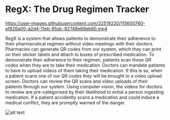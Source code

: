 # RegX: The Drug Regimen Tracker

https://user-images.githubusercontent.com/32519220/115600760-ef826a00-a2d4-11eb-85dc-82748e68eb60.mp4

RegX is a system that allows patients to demonstrate their adherence to their pharmacutical regimen without video meetings with their doctors. Pharmacies can generate QR codes from our system, which they can print on their sticker labels and attach to boxes of prescribed medication. To demonstrate their adherence to their regimen, patients scan these QR codes when they are to take their medication. Doctors can mandate patients to have to upload videos of them taking their medication. If this is so, when a patient scans one of our QR codes they will be brought to a video upload screen. Doctors can review the QR scans and video uploads of their patients through our system. Using computer vision, the videos for doctors to review are pre-categorised by their likelihood to ential a person ingesting medication. If a patient accidently scans a medication and could induce a medical conflict, they are promptly warned of the danger.

![alt text](https://github.com/DarrenKitching/DrugRegimenTracker/blob/master/preview.png?raw=true)
